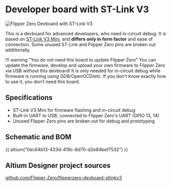 # Developer board with ST-Link V3

![Flipper Zero Devboard with ST-Link V3](https://cdn.flipperzero.one/devboard-stlinkv3.png)

This is a devboard for advanced developers, who need in-circuit debug. It is based on [ST-Link V3 Mini](https://www.st.com/en/development-tools/stlink-v3mini.html), and **differs only in form factor** and ease of connection. Some unused ST-Link and Flipper Zero pins are broken out additionally.

!!! warning "You do not need this board to update Flipper Zero"
    You can update the firmware, develop and upload your own firmware to Flipper Zero via USB without this devboard! It is only needed for in-circuit debug while firmware is running using GDB/OpenOCD/etc. If you don't know exactly how to use it, you don't need this board.

## Specifications

* ST-Link V3 Mini for firmware flashing and in-circuit debug
* Built-in UART to USB, connected to Flipper Zero's UART (GPIO 13, 14)
* Unused Flipper Zero pins are broken out for debug and prototyping

## Schematic and BOM

{{ altium("0ec64b13-433d-419c-8d70-d2e84bef7532") }}

## Altium Designer project sources

[github.com/Flipper-Zero/flipperzero-devboard-stlinkv3](https://github.com/Flipper-Zero/flipperzero-devboard-stlinkv3)  
